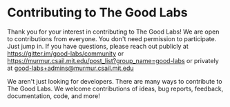 # Contributing to The Good Labs

Thank you for your interest in contributing to The Good Labs!  We are open to contributions from everyone. You don't need permission to participate. Just jump in. If you have questions, please reach out publicly at https://gitter.im/good-labs/community or https://murmur.csail.mit.edu/post_list?group_name=good-labs or privately at good-labs+admins@murmur.csail.mit.edu

We aren't just looking for developers. There are many ways to contribute to The Good Labs.  We welcome contributions of ideas, bug reports, feedback, documentation, code, and more!
